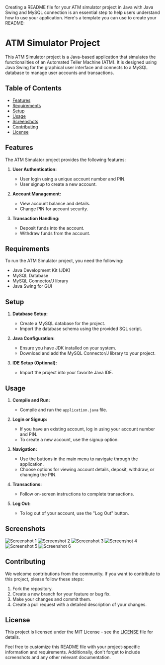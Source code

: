 Creating a README file for your ATM simulator project in Java with Java Swing and MySQL connection is an essential step to help users understand how to use your application. Here's a template you can use to create your README:

# ATM Simulator Project

This ATM Simulator project is a Java-based application that simulates the functionalities of an Automated Teller Machine (ATM). It is designed using Java Swing for the graphical user interface and connects to a MySQL database to manage user accounts and transactions.

## Table of Contents

- [Features](#features)
- [Requirements](#requirements)
- [Setup](#setup)
- [Usage](#usage)
- [Screenshots](#screenshots)
- [Contributing](#contributing)
- [License](#license)

## Features

The ATM Simulator project provides the following features:

1. **User Authentication:**
   - User login using a unique account number and PIN.
   - User signup to create a new account.

2. **Account Management:**
   - View account balance and details.
   - Change PIN for account security.

3. **Transaction Handling:**
   - Deposit funds into the account.
   - Withdraw funds from the account.

## Requirements

To run the ATM Simulator project, you need the following:

- Java Development Kit (JDK)
- MySQL Database
- MySQL Connector/J library
- Java Swing for GUI

## Setup

1. **Database Setup:**

   - Create a MySQL database for the project.
   - Import the database schema using the provided SQL script.

2. **Java Configuration:**

   - Ensure you have JDK installed on your system.
   - Download and add the MySQL Connector/J library to your project.
   
3. **IDE Setup (Optional):**

   - Import the project into your favorite Java IDE.

## Usage

1. **Compile and Run:**

   - Compile and run the `application.java` file.

2. **Login or Signup:**

   - If you have an existing account, log in using your account number and PIN.
   - To create a new account, use the signup option.

3. **Navigation:**

   - Use the buttons in the main menu to navigate through the application.
   - Choose options for viewing account details, deposit, withdraw, or changing the PIN.

4. **Transactions:**

   - Follow on-screen instructions to complete transactions.

5. **Log Out:**

   - To log out of your account, use the "Log Out" button.

## Screenshots

![Screenshot 1](screenshots/login.png)
![Screenshot 2](screenshots/homepage.png)
![Screenshot 3](screenshots/deposit.png)
![Screenshot 4](screenshots/withdraw.png)
![Screenshot 5](screenshots/changepin.png)
![Screenshot 6](screenshots/details.png)

## Contributing

We welcome contributions from the community. If you want to contribute to this project, please follow these steps:

1. Fork the repository.
2. Create a new branch for your feature or bug fix.
3. Make your changes and commit them.
4. Create a pull request with a detailed description of your changes.

## License

This project is licensed under the MIT License - see the [LICENSE](LICENSE) file for details.

Feel free to customize this README file with your project-specific information and requirements. Additionally, don't forget to include screenshots and any other relevant documentation.
